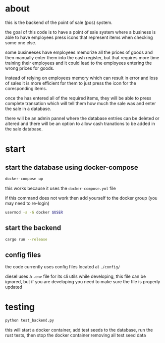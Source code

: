 # about
this is the backend of the point of sale (pos) system.

the goal of this code is to have a point of sale system where a business is able to have employees press icons that represent items when checking some one else.

some busineeses have employees memorize all the prices of goods and then manually enter them into the cash register, but that requires more time training their employees and it could lead to the employees entering the wrong prices for goods.

instead of relying on employees memory which can result in error and loss of sales it is more efficient for them to just press the icon for the coresponding items.

once the has entered all of the required items, they will be able to press complete transation which will tell them how much the sale was and enter the sale in a database.

there will be an admin pannel where the database entries can be deleted or altered and there will be an option to allow cash tranations to be added in the sale database.

# start
## start the database using docker-compose
```sh
docker-compose up
```
this works because it uses the `docker-compose.yml` file

if this command does not work then add yourself to the docker group (you may need to re-login)
```sh
usermod -a -G docker $USER
```


## start the backend
```sh
cargo run --release
```

## config files
the code currently uses config files located at `./config/`

diesel uses a `.env` file for its cli utils while developing, this file can be ignored, but if you are developing you need to make sure the file is properly updated
# testing
```sh
python test_backend.py
```
this will start a docker container, add test seeds to the database, run the rust tests, then stop the docker container removing all test seed data
